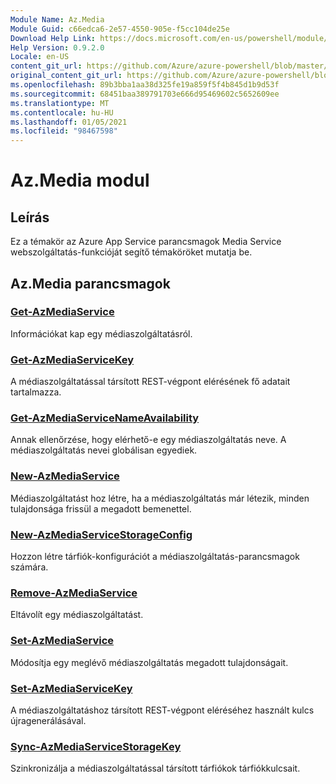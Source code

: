 ```yaml
---
Module Name: Az.Media
Module Guid: c66edca6-2e57-4550-905e-f5cc104de25e
Download Help Link: https://docs.microsoft.com/en-us/powershell/module/az.media
Help Version: 0.9.2.0
Locale: en-US
content_git_url: https://github.com/Azure/azure-powershell/blob/master/src/Media/Media/help/Az.Media.md
original_content_git_url: https://github.com/Azure/azure-powershell/blob/master/src/Media/Media/help/Az.Media.md
ms.openlocfilehash: 89b3bba1aa38d325fe19a859f5f4b845d1b9d53f
ms.sourcegitcommit: 68451baa389791703e666d95469602c5652609ee
ms.translationtype: MT
ms.contentlocale: hu-HU
ms.lasthandoff: 01/05/2021
ms.locfileid: "98467598"
---
```

# Az.Media modul
## Leírás
Ez a témakör az Azure App Service parancsmagok Media Service webszolgáltatás-funkcióját segítő témaköröket mutatja be.

## Az.Media parancsmagok
### [Get-AzMediaService](Get-AzMediaService.md)
Információkat kap egy médiaszolgáltatásról.

### [Get-AzMediaServiceKey](Get-AzMediaServiceKey.md)
A médiaszolgáltatással társított REST-végpont elérésének fő adatait tartalmazza.

### [Get-AzMediaServiceNameAvailability](Get-AzMediaServiceNameAvailability.md)
Annak ellenőrzése, hogy elérhető-e egy médiaszolgáltatás neve.
A médiaszolgáltatás nevei globálisan egyediek.

### [New-AzMediaService](New-AzMediaService.md)
Médiaszolgáltatást hoz létre, ha a médiaszolgáltatás már létezik, minden tulajdonsága frissül a megadott bemenettel.

### [New-AzMediaServiceStorageConfig](New-AzMediaServiceStorageConfig.md)
Hozzon létre tárfiók-konfigurációt a médiaszolgáltatás-parancsmagok számára.

### [Remove-AzMediaService](Remove-AzMediaService.md)
Eltávolít egy médiaszolgáltatást.

### [Set-AzMediaService](Set-AzMediaService.md)
Módosítja egy meglévő médiaszolgáltatás megadott tulajdonságait.

### [Set-AzMediaServiceKey](Set-AzMediaServiceKey.md)
A médiaszolgáltatáshoz társított REST-végpont eléréséhez használt kulcs újragenerálásával.

### [Sync-AzMediaServiceStorageKey](Sync-AzMediaServiceStorageKey.md)
Szinkronizálja a médiaszolgáltatással társított tárfiókok tárfiókkulcsait.

